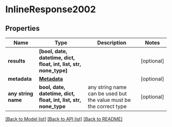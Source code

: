 # InlineResponse2002


## Properties
Name | Type | Description | Notes
------------ | ------------- | ------------- | -------------
**results** | **[bool, date, datetime, dict, float, int, list, str, none_type]** |  | [optional] 
**metadata** | [**Metadata**](Metadata.md) |  | [optional] 
**any string name** | **bool, date, datetime, dict, float, int, list, str, none_type** | any string name can be used but the value must be the correct type | [optional]

[[Back to Model list]](../README.md#documentation-for-models) [[Back to API list]](../README.md#documentation-for-api-endpoints) [[Back to README]](../README.md)


